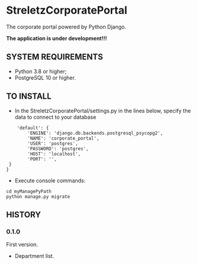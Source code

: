 # StreletzCorporatePortal

The corporate portal powered by Python Django.

**The application is under development!!!**

## SYSTEM REQUIREMENTS

 - Python 3.8 or higher;
 - PostgreSQL 10 or higher.

## TO INSTALL

 - In the StreletzCorporatePortal/settings.py in the lines below, specify the data to connect to your database

```DATABASES = {
    'default': {
        'ENGINE': 'django.db.backends.postgresql_psycopg2',
        'NAME': 'corporate_portal',
        'USER': 'postgres',
        'PASSWORD': 'postgres',
        'HOST': 'localhost',
        'PORT': '',
 }
}
```

 - Execute console commands:

```
cd myManagePyPath
python manage.py migrate
   ```
## HISTORY

### 0.1.0

First version.

 - Department list.